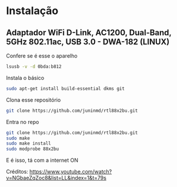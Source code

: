 # Instalação

## Adaptador WiFi D-Link, AC1200, Dual-Band, 5GHz 802.11ac, USB 3.0 - DWA-182 (LINUX)

Confere se é esse o aparelho
```bash
lsusb -v -d 0bda:b812
```

Instala o básico
```bash
sudo apt-get install build-essential dkms git

```

Clona esse repositório
```bash
git clone https://github.com/juninmd/rtl88x2bu.git
```

Entra no repo
```bash
git clone https://github.com/juninmd/rtl88x2bu.git
sudo make
sudo make install
sudo modprobe 88x2bu
```
E é isso, tá com a internet ON

Créditos:
https://www.youtube.com/watch?v=NGbaeZqZoc8&list=LL&index=1&t=79s
